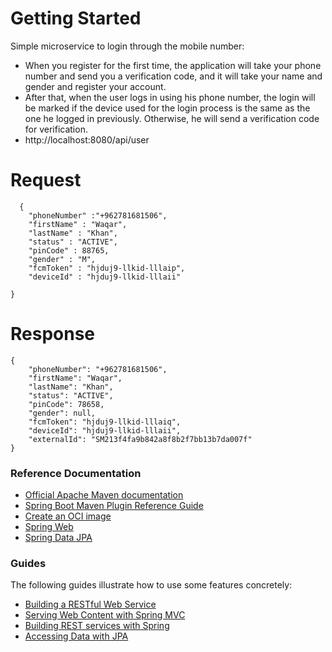 # Getting Started
Simple microservice to login through the mobile number:
* When you register for the first time, the application will take your phone number and send you a verification code, and it will take your name and gender and register your account.
* After that, when the user logs in using his phone number, the login will be marked if the device used for the login process is the same as the one he logged in previously. Otherwise, he will send a verification code for verification.
* http://localhost:8080/api/user
# Request
```
  {
    "phoneNumber" :"+962781681506",
    "firstName" : "Waqar",
    "lastName" : "Khan",
    "status" : "ACTIVE",
    "pinCode" : 88765,
    "gender" : "M",
    "fcmToken" : "hjduj9-llkid-lllaip",
    "deviceId" : "hjduj9-llkid-lllaii"

}
  ```

# Response 
```
{
    "phoneNumber": "+962781681506",
    "firstName": "Waqar",
    "lastName": "Khan",
    "status": "ACTIVE",
    "pinCode": 78658,
    "gender": null,
    "fcmToken": "hjduj9-llkid-lllaiq",
    "deviceId": "hjduj9-llkid-lllaii",
    "externalId": "SM213f4fa9b842a8f8b2f7bb13b7da007f"
}
```
### Reference Documentation
* [Official Apache Maven documentation](https://maven.apache.org/guides/index.html)
* [Spring Boot Maven Plugin Reference Guide](https://docs.spring.io/spring-boot/docs/3.2.1/maven-plugin/reference/html/)
* [Create an OCI image](https://docs.spring.io/spring-boot/docs/3.2.1/maven-plugin/reference/html/#build-image)
* [Spring Web](https://docs.spring.io/spring-boot/docs/3.2.1/reference/htmlsingle/index.html#web)
* [Spring Data JPA](https://docs.spring.io/spring-boot/docs/3.2.1/reference/htmlsingle/index.html#data.sql.jpa-and-spring-data)

### Guides
The following guides illustrate how to use some features concretely:

* [Building a RESTful Web Service](https://spring.io/guides/gs/rest-service/)
* [Serving Web Content with Spring MVC](https://spring.io/guides/gs/serving-web-content/)
* [Building REST services with Spring](https://spring.io/guides/tutorials/rest/)
* [Accessing Data with JPA](https://spring.io/guides/gs/accessing-data-jpa/)

